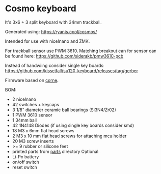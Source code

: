 # Cosmo keyboard
It's 3x6 + 3 split keyboard with 34mm trackball.

Generated using: https://ryanis.cool/cosmos/

Intended for use with nice!nano and ZMK.

For trackball sensor use PWM 3610. 
Matching breakout can for sensor can be found here: https://github.com/siderakb/pmw3610-pcb

Instead of handwiing consider single key boards: https://github.com/kissetfall/su120-keyboard/releases/tag/gerber

Firmware based on [corne](https://github.com/zmkfirmware/zmk/tree/main/app/boards/shields/corne).

BOM:
- 2 nice!nano
- 42 switches + keycaps
- 3 1/8" diameter ceramic ball bearings (Si3N4/Zr02)
- 1 PWM 3610 sensor
- 1 34mm ball
- 42 1N4148 Diodes (if using single key boards consider smd)
- 18 M3 x 6mm flat head screws
- 2 M3 x 10 mm flat head screws for attaching mcu holder
- 20 M3 screw inserts
- \>= 9 rubber or silicone feet
- printed parts from [parts](parts/) directory
Optional:
- Li-Po battery
- on/off switch
- reset switch
